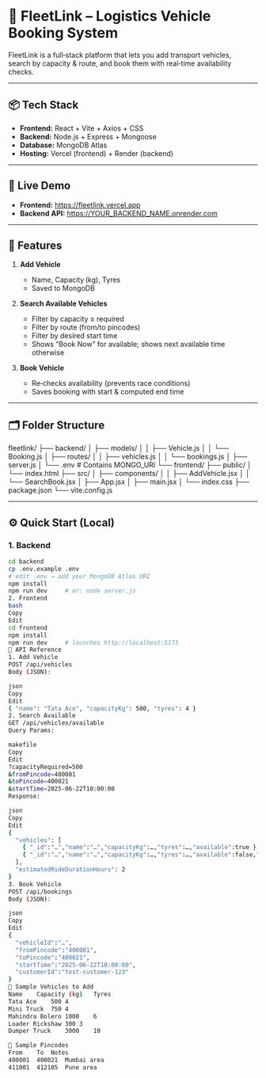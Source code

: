 # 🚛 FleetLink – Logistics Vehicle Booking System

FleetLink is a full‑stack platform that lets you add transport vehicles,  
search by capacity & route, and book them with real‑time availability checks.

---

## 📦 Tech Stack

- **Frontend:** React + Vite + Axios + CSS  
- **Backend:** Node.js + Express + Mongoose  
- **Database:** MongoDB Atlas  
- **Hosting:** Vercel (frontend) + Render (backend)

---

## 🚀 Live Demo

- **Frontend:** https://fleetlink.vercel.app  
- **Backend API:** https://YOUR_BACKEND_NAME.onrender.com

---

## 🔑 Features

1. **Add Vehicle**
   - Name, Capacity (kg), Tyres  
   - Saved to MongoDB

2. **Search Available Vehicles**  
   - Filter by capacity ≥ required  
   - Filter by route (from/to pincodes)  
   - Filter by desired start time  
   - Shows “Book Now” for available; shows next available time otherwise

3. **Book Vehicle**  
   - Re‑checks availability (prevents race conditions)  
   - Saves booking with start & computed end time

---

## 🗂 Folder Structure

fleetlink/
├── backend/
│ ├── models/
│ │ ├── Vehicle.js
│ │ └── Booking.js
│ ├── routes/
│ │ ├── vehicles.js
│ │ └── bookings.js
│ ├── server.js
│ └── .env # Contains MONGO_URI
└── frontend/
├── public/
│ └── index.html
├── src/
│ ├── components/
│ │ ├── AddVehicle.jsx
│ │ └── SearchBook.jsx
│ ├── App.jsx
│ ├── main.jsx
│ └── index.css
├── package.json
└── vite.config.js




---

## ⚙️ Quick Start (Local)

### 1. Backend

```bash
cd backend
cp .env.example .env
# edit .env → add your MongoDB Atlas URI
npm install
npm run dev     # or: node server.js
2. Frontend
bash
Copy
Edit
cd frontend
npm install
npm run dev     # launches http://localhost:5173
🔗 API Reference
1. Add Vehicle
POST /api/vehicles
Body (JSON):

json
Copy
Edit
{ "name": "Tata Ace", "capacityKg": 500, "tyres": 4 }
2. Search Available
GET /api/vehicles/available
Query Params:

makefile
Copy
Edit
?capacityRequired=500
&fromPincode=400001
&toPincode=400021
&startTime=2025-06-22T10:00:00
Response:

json
Copy
Edit
{
  "vehicles": [
    { "_id":"…","name":"…","capacityKg":…,"tyres":…,"available":true },
    { "_id":"…","name":"…","capacityKg":…,"tyres":…,"available":false,"nextAvailableTime":"…"}
  ],
  "estimatedRideDurationHours": 2
}
3. Book Vehicle
POST /api/bookings
Body (JSON):

json
Copy
Edit
{
  "vehicleId":"…",
  "fromPincode":"400001",
  "toPincode":"400021",
  "startTime":"2025-06-22T10:00:00",
  "customerId":"test-customer-123"
}
📄 Sample Vehicles to Add
Name	Capacity (kg)	Tyres
Tata Ace	500	4
Mini Truck	750	4
Mahindra Bolero	1000	6
Loader Rickshaw	300	3
Dumper Truck	3000	10

📍 Sample Pincodes
From	To	Notes
400001	400021	Mumbai area
411001	412105	Pune area

